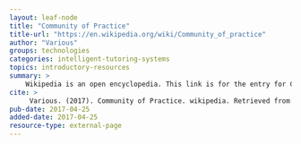 ```yaml
---
layout: leaf-node
title: "Community of Practice"
title-url: "https://en.wikipedia.org/wiki/Community_of_practice"
author: "Various"
groups: technologies
categories: intelligent-tutoring-systems
topics: introductory-resources
summary: >
    Wikipedia is an open encyclopedia. This link is for the entry for Community of Practice.
cite: >
     Various. (2017). Community of Practice. wikipedia. Retrieved from: https://en.wikipedia.org/wiki/Community_of_practice. April 25, 2017.
pub-date: 2017-04-25
added-date: 2017-04-25
resource-type: external-page
---
```

